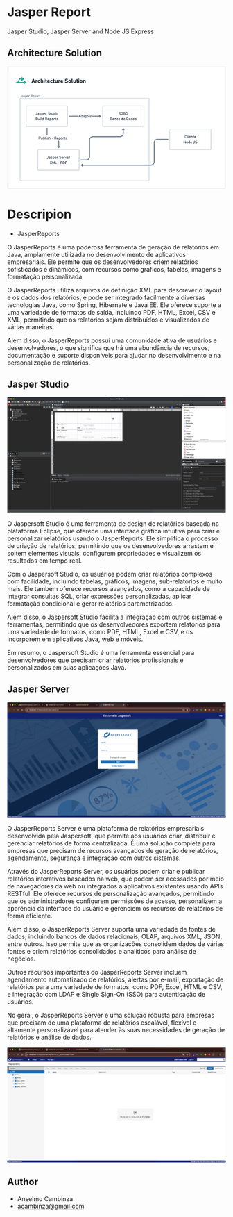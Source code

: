 # Jasper Report
Jasper Studio, Jasper Server and Node JS Express


## Architecture Solution

<img src="images/architecture.png">


# Descripion
- JasperReports
<p>
O JasperReports é uma poderosa ferramenta de geração de relatórios em Java, amplamente utilizada no desenvolvimento de aplicativos empresariais. Ele permite que os desenvolvedores criem relatórios sofisticados e dinâmicos, com recursos como gráficos, tabelas, imagens e formatação personalizada.

O JasperReports utiliza arquivos de definição XML para descrever o layout e os dados dos relatórios, e pode ser integrado facilmente a diversas tecnologias Java, como Spring, Hibernate e Java EE. Ele oferece suporte a uma variedade de formatos de saída, incluindo PDF, HTML, Excel, CSV e XML, permitindo que os relatórios sejam distribuídos e visualizados de várias maneiras.

Além disso, o JasperReports possui uma comunidade ativa de usuários e desenvolvedores, o que significa que há uma abundância de recursos, documentação e suporte disponíveis para ajudar no desenvolvimento e na personalização de relatórios.
</p>

## Jasper Studio 

<img src="images/jasper_studio.png">

<p>
O Jaspersoft Studio é uma ferramenta de design de relatórios baseada na plataforma Eclipse, que oferece uma interface gráfica intuitiva para criar e personalizar relatórios usando o JasperReports. Ele simplifica o processo de criação de relatórios, permitindo que os desenvolvedores arrastem e soltem elementos visuais, configurem propriedades e visualizem os resultados em tempo real.

Com o Jaspersoft Studio, os usuários podem criar relatórios complexos com facilidade, incluindo tabelas, gráficos, imagens, sub-relatórios e muito mais. Ele também oferece recursos avançados, como a capacidade de integrar consultas SQL, criar expressões personalizadas, aplicar formatação condicional e gerar relatórios parametrizados.

Além disso, o Jaspersoft Studio facilita a integração com outros sistemas e ferramentas, permitindo que os desenvolvedores exportem relatórios para uma variedade de formatos, como PDF, HTML, Excel e CSV, e os incorporem em aplicativos Java, web e móveis.

Em resumo, o Jaspersoft Studio é uma ferramenta essencial para desenvolvedores que precisam criar relatórios profissionais e personalizados em suas aplicações Java.



</p>


## Jasper Server

<img src="images/jasper_server.png">

<p>
O JasperReports Server é uma plataforma de relatórios empresariais desenvolvida pela Jaspersoft, que permite aos usuários criar, distribuir e gerenciar relatórios de forma centralizada. É uma solução completa para empresas que precisam de recursos avançados de geração de relatórios, agendamento, segurança e integração com outros sistemas.

Através do JasperReports Server, os usuários podem criar e publicar relatórios interativos baseados na web, que podem ser acessados por meio de navegadores da web ou integrados a aplicativos existentes usando APIs RESTful. Ele oferece recursos de personalização avançados, permitindo que os administradores configurem permissões de acesso, personalizem a aparência da interface do usuário e gerenciem os recursos de relatórios de forma eficiente.

Além disso, o JasperReports Server suporta uma variedade de fontes de dados, incluindo bancos de dados relacionais, OLAP, arquivos XML, JSON, entre outros. Isso permite que as organizações consolidem dados de várias fontes e criem relatórios consolidados e analíticos para análise de negócios.

Outros recursos importantes do JasperReports Server incluem agendamento automatizado de relatórios, alertas por e-mail, exportação de relatórios para uma variedade de formatos, como PDF, Excel, HTML e CSV, e integração com LDAP e Single Sign-On (SSO) para autenticação de usuários.

No geral, o JasperReports Server é uma solução robusta para empresas que precisam de uma plataforma de relatórios escalável, flexível e altamente personalizável para atender às suas necessidades de geração de relatórios e análise de dados.
</p>


<img src="images/jasper_server_tela_inicial.png">


## Author
- Anselmo Cambinza
- acambinza@gmail.com